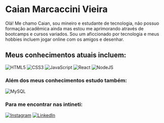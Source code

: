 # Caian Marcaccini Vieira   

Olá! Me chamo Caian, sou mineiro e estudante de tecnologia, não possuo formação acadêmica ainda mas estou me aprimorando através de bootcamps e cursos variados. 
Sou um aficcionado por tecnologia e meus hobbies incluem jogar online com os amigos e desenhar. 

## Meus conhecimentos atuais incluem: 
![HTML5](https://img.shields.io/badge/HTML5-000?style=for-the-badge&logo=html5)
![CSS3](https://img.shields.io/badge/CSS3-000?style=for-the-badge&logo=css3&logoColor=264CE4)
![JavaScript](https://img.shields.io/badge/JavaScript-000?style=for-the-badge&logo=javascript)
![React](https://img.shields.io/badge/React-000?style=for-the-badge&logo=react)
![NodeJS](https://img.shields.io/badge/node.js-6DA55F?style=for-the-badge&logo=node.js&logoColor=white)

### Além dos meus conhecimentos estudo também: 
![MySQL](https://img.shields.io/badge/mysql-%2300f.svg?style=for-the-badge&logo=mysql&logoColor=white)


### Para me encontrar nas intineti:
[![Instagram](https://img.shields.io/badge/Instagram-%23E4405F.svg?style=for-the-badge&logo=Instagram&logoColor=white)](https://instagram.com/caianmarcaccini)
[![LinkedIn](https://img.shields.io/badge/linkedin-%230077B5.svg?style=for-the-badge&logo=linkedin&logoColor=white)](https://www.linkedin.com/in/caian-marcaccini-5a86a3131/)
